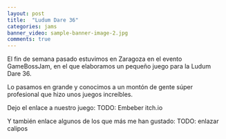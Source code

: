 ```yaml
---
layout: post
title:  "Ludum Dare 36"
categories: jams
banner_video: sample-banner-image-2.jpg
comments: true
---
```


El fin de semana pasado estuvimos en Zaragoza en el evento GameBossJam, en el que elaboramos un pequeño juego para la Ludum Dare 36.

Lo pasamos en grande y conocimos a un montón de gente súper profesional que hizo unos juegos increíbles.

Dejo el enlace a nuestro juego:
TODO: Embeber itch.io

Y también enlace algunos de los que más me han gustado:
TODO: enlazar calipos
